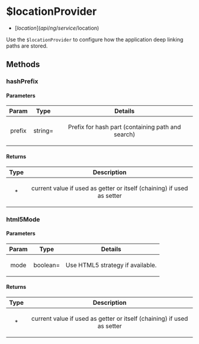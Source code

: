



# $locationProvider


* [$location](api/ng/service/$location)








Use the `$locationProvider` to configure how the application deep linking paths are stored.







  




## Methods
### hashPrefix



#### Parameters

| Param | Type | Details |
| :--: | :--: | :--: |
| prefix | string= | <p>Prefix for hash part (containing path and search)</p>  |




#### Returns</h4>

| Type | Description |
| :--: | :--: |
| * | <p>current value if used as getter or itself (chaining) if used as setter</p>  |




### html5Mode



#### Parameters

| Param | Type | Details |
| :--: | :--: | :--: |
| mode | boolean= | <p>Use HTML5 strategy if available.</p>  |




#### Returns</h4>

| Type | Description |
| :--: | :--: |
| * | <p>current value if used as getter or itself (chaining) if used as setter</p>  |










